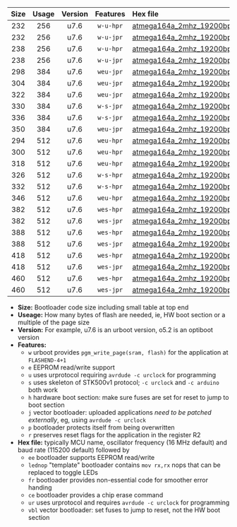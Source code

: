 |Size|Usage|Version|Features|Hex file|
|:-:|:-:|:-:|:-:|:--|
|232|256|u7.6|`w-u-hpr`|[atmega164a_2mhz_19200bps_ur.hex](https://raw.githubusercontent.com/stefanrueger/urboot/main/bootloaders/atmega164a/fcpu_2mhz/19200_bps/atmega164a_2mhz_19200bps_ur.hex)|
|232|256|u7.6|`w-u-jpr`|[atmega164a_2mhz_19200bps_ur_vbl.hex](https://raw.githubusercontent.com/stefanrueger/urboot/main/bootloaders/atmega164a/fcpu_2mhz/19200_bps/atmega164a_2mhz_19200bps_ur_vbl.hex)|
|238|256|u7.6|`w-u-hpr`|[atmega164a_2mhz_19200bps_lednop_ur.hex](https://raw.githubusercontent.com/stefanrueger/urboot/main/bootloaders/atmega164a/fcpu_2mhz/19200_bps/atmega164a_2mhz_19200bps_lednop_ur.hex)|
|238|256|u7.6|`w-u-jpr`|[atmega164a_2mhz_19200bps_lednop_ur_vbl.hex](https://raw.githubusercontent.com/stefanrueger/urboot/main/bootloaders/atmega164a/fcpu_2mhz/19200_bps/atmega164a_2mhz_19200bps_lednop_ur_vbl.hex)|
|298|384|u7.6|`weu-jpr`|[atmega164a_2mhz_19200bps_ee_ur_vbl.hex](https://raw.githubusercontent.com/stefanrueger/urboot/main/bootloaders/atmega164a/fcpu_2mhz/19200_bps/atmega164a_2mhz_19200bps_ee_ur_vbl.hex)|
|304|384|u7.6|`weu-jpr`|[atmega164a_2mhz_19200bps_ee_lednop_ur_vbl.hex](https://raw.githubusercontent.com/stefanrueger/urboot/main/bootloaders/atmega164a/fcpu_2mhz/19200_bps/atmega164a_2mhz_19200bps_ee_lednop_ur_vbl.hex)|
|322|384|u7.6|`weu-jpr`|[atmega164a_2mhz_19200bps_ee_lednop_fr_ur_vbl.hex](https://raw.githubusercontent.com/stefanrueger/urboot/main/bootloaders/atmega164a/fcpu_2mhz/19200_bps/atmega164a_2mhz_19200bps_ee_lednop_fr_ur_vbl.hex)|
|330|384|u7.6|`w-s-jpr`|[atmega164a_2mhz_19200bps_vbl.hex](https://raw.githubusercontent.com/stefanrueger/urboot/main/bootloaders/atmega164a/fcpu_2mhz/19200_bps/atmega164a_2mhz_19200bps_vbl.hex)|
|336|384|u7.6|`w-s-jpr`|[atmega164a_2mhz_19200bps_lednop_vbl.hex](https://raw.githubusercontent.com/stefanrueger/urboot/main/bootloaders/atmega164a/fcpu_2mhz/19200_bps/atmega164a_2mhz_19200bps_lednop_vbl.hex)|
|350|384|u7.6|`weu-jpr`|[atmega164a_2mhz_19200bps_ee_lednop_fr_ce_ur_vbl.hex](https://raw.githubusercontent.com/stefanrueger/urboot/main/bootloaders/atmega164a/fcpu_2mhz/19200_bps/atmega164a_2mhz_19200bps_ee_lednop_fr_ce_ur_vbl.hex)|
|294|512|u7.6|`weu-hpr`|[atmega164a_2mhz_19200bps_ee_ur.hex](https://raw.githubusercontent.com/stefanrueger/urboot/main/bootloaders/atmega164a/fcpu_2mhz/19200_bps/atmega164a_2mhz_19200bps_ee_ur.hex)|
|300|512|u7.6|`weu-hpr`|[atmega164a_2mhz_19200bps_ee_lednop_ur.hex](https://raw.githubusercontent.com/stefanrueger/urboot/main/bootloaders/atmega164a/fcpu_2mhz/19200_bps/atmega164a_2mhz_19200bps_ee_lednop_ur.hex)|
|318|512|u7.6|`weu-hpr`|[atmega164a_2mhz_19200bps_ee_lednop_fr_ur.hex](https://raw.githubusercontent.com/stefanrueger/urboot/main/bootloaders/atmega164a/fcpu_2mhz/19200_bps/atmega164a_2mhz_19200bps_ee_lednop_fr_ur.hex)|
|326|512|u7.6|`w-s-hpr`|[atmega164a_2mhz_19200bps.hex](https://raw.githubusercontent.com/stefanrueger/urboot/main/bootloaders/atmega164a/fcpu_2mhz/19200_bps/atmega164a_2mhz_19200bps.hex)|
|332|512|u7.6|`w-s-hpr`|[atmega164a_2mhz_19200bps_lednop.hex](https://raw.githubusercontent.com/stefanrueger/urboot/main/bootloaders/atmega164a/fcpu_2mhz/19200_bps/atmega164a_2mhz_19200bps_lednop.hex)|
|346|512|u7.6|`weu-hpr`|[atmega164a_2mhz_19200bps_ee_lednop_fr_ce_ur.hex](https://raw.githubusercontent.com/stefanrueger/urboot/main/bootloaders/atmega164a/fcpu_2mhz/19200_bps/atmega164a_2mhz_19200bps_ee_lednop_fr_ce_ur.hex)|
|382|512|u7.6|`wes-hpr`|[atmega164a_2mhz_19200bps_ee.hex](https://raw.githubusercontent.com/stefanrueger/urboot/main/bootloaders/atmega164a/fcpu_2mhz/19200_bps/atmega164a_2mhz_19200bps_ee.hex)|
|382|512|u7.6|`wes-jpr`|[atmega164a_2mhz_19200bps_ee_vbl.hex](https://raw.githubusercontent.com/stefanrueger/urboot/main/bootloaders/atmega164a/fcpu_2mhz/19200_bps/atmega164a_2mhz_19200bps_ee_vbl.hex)|
|388|512|u7.6|`wes-hpr`|[atmega164a_2mhz_19200bps_ee_lednop.hex](https://raw.githubusercontent.com/stefanrueger/urboot/main/bootloaders/atmega164a/fcpu_2mhz/19200_bps/atmega164a_2mhz_19200bps_ee_lednop.hex)|
|388|512|u7.6|`wes-jpr`|[atmega164a_2mhz_19200bps_ee_lednop_vbl.hex](https://raw.githubusercontent.com/stefanrueger/urboot/main/bootloaders/atmega164a/fcpu_2mhz/19200_bps/atmega164a_2mhz_19200bps_ee_lednop_vbl.hex)|
|418|512|u7.6|`wes-hpr`|[atmega164a_2mhz_19200bps_ee_lednop_fr.hex](https://raw.githubusercontent.com/stefanrueger/urboot/main/bootloaders/atmega164a/fcpu_2mhz/19200_bps/atmega164a_2mhz_19200bps_ee_lednop_fr.hex)|
|418|512|u7.6|`wes-jpr`|[atmega164a_2mhz_19200bps_ee_lednop_fr_vbl.hex](https://raw.githubusercontent.com/stefanrueger/urboot/main/bootloaders/atmega164a/fcpu_2mhz/19200_bps/atmega164a_2mhz_19200bps_ee_lednop_fr_vbl.hex)|
|460|512|u7.6|`wes-hpr`|[atmega164a_2mhz_19200bps_ee_lednop_fr_ce.hex](https://raw.githubusercontent.com/stefanrueger/urboot/main/bootloaders/atmega164a/fcpu_2mhz/19200_bps/atmega164a_2mhz_19200bps_ee_lednop_fr_ce.hex)|
|460|512|u7.6|`wes-jpr`|[atmega164a_2mhz_19200bps_ee_lednop_fr_ce_vbl.hex](https://raw.githubusercontent.com/stefanrueger/urboot/main/bootloaders/atmega164a/fcpu_2mhz/19200_bps/atmega164a_2mhz_19200bps_ee_lednop_fr_ce_vbl.hex)|

- **Size:** Bootloader code size including small table at top end
- **Useage:** How many bytes of flash are needed, ie, HW boot section or a multiple of the page size
- **Version:** For example, u7.6 is an urboot version, o5.2 is an optiboot version
- **Features:**
  + `w` urboot provides `pgm_write_page(sram, flash)` for the application at `FLASHEND-4+1`
  + `e` EEPROM read/write support
  + `u` uses urprotocol requiring `avrdude -c urclock` for programming
  + `s` uses skeleton of STK500v1 protocol; `-c urclock` and `-c arduino` both work
  + `h` hardware boot section: make sure fuses are set for reset to jump to boot section
  + `j` vector bootloader: uploaded applications *need to be patched externally*, eg, using `avrdude -c urclock`
  + `p` bootloader protects itself from being overwritten
  + `r` preserves reset flags for the application in the register R2
- **Hex file:** typically MCU name, oscillator frequency (16 MHz default) and baud rate (115200 default) followed by
  + `ee` bootloader supports EEPROM read/write
  + `lednop` "template" bootloader contains `mov rx,rx` nops that can be replaced to toggle LEDs
  + `fr` bootloader provides non-essential code for smoother error handing
  + `ce` bootloader provides a chip erase command
  + `ur` uses urprotocol and requires `avrdude -c urclock` for programming
  + `vbl` vector bootloader: set fuses to jump to reset, not the HW boot section
